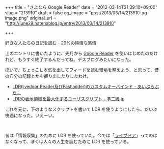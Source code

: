 +++
title = "さよなら Google Reader"
date = "2013-03-14T21:39:10+09:00"
slug = "213910"
draft = false
og_image = "post/2013/03/14/213910-og-image.png"
original_url = "http://june29.hatenablog.jp/entry/2013/03/14/213910"

+++

<p><a href="http://june29.hatenablog.jp/entry/2013/02/22/102446" title="好きな人たちの日記を読む - 29%の純情な感情">好きな人たちの日記を読む - 29%の純情な感情</a></p>
<p>上のエントリに書いたように、先月から <a class="keyword" href="http://d.hatena.ne.jp/keyword/Google%20Reader">Google Reader</a> を使いはじめたのだけれど、もうすぐ終了するんだってね。デスブログみたいになった。</p>
<p>ほいで、ちょっこし本気を出してフィードを読む環境を整えよう、と思って、昔の自分の記録とかを掘り出したりしたわけ。</p>

<ul>
<li><a href="http://d.hatena.ne.jp/june29/20070918/1190094733" title="LDR(livedoor Reader及びFastladder)のカスタムキーバインド - あいぷらぷら；">LDR(livedoor Reader及びFastladder)のカスタムキーバインド - あいぷらぷら；</a></li>
<li><a href="http://june29.jp/2008/08/01/maximize-ldr-view-on-gist/" title="LDRの表示領域を最大化するユーザスクリプト - 準二級.jp">LDRの表示領域を最大化するユーザスクリプト - 準二級.jp</a></li>
</ul>
<p>これを元に、下のようなスクリプトを書いて LDR を使うようにしたら、だいぶ快適になった。いえーい。</p>
<p><script src="https://gist.github.com/june29/5159979.js"></script><br>
<script src="https://gist.github.com/june29/5159987.js"></script></p>
<p>昔は「情報収集」のために LDR を使っていた。今では「<a class="keyword" href="http://d.hatena.ne.jp/keyword/%A5%E9%A5%A4%A5%D6%A5%C9%A5%A2">ライブドア</a>」ってのはなくなって、ぼくは人々の人生を読むために LDR を使っている。</p>